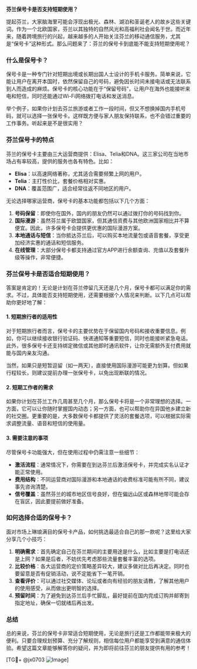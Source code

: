 **芬兰保号卡是否支持短期使用？**

提起芬兰，大家脑海里可能会浮现出极光、森林、湖泊和圣诞老人的故乡这些关键词。作为一个北欧国家，芬兰以其独特的自然风光和高福利社会闻名于世。而近年来，随着跨境旅行的兴起，越来越多的人开始关注芬兰的移动通信服务，尤其是“保号卡”这种形式。那么问题来了：芬兰的保号卡到底能不能支持短期使用呢？

### 什么是保号卡？

保号卡是一种专门针对短期出境或长期出国人士设计的手机卡服务。简单来说，它能让用户在离开本国时，依然保留自己的号码，避免因长时间未接电话或无法联系到人而造成的麻烦。保号卡的核心功能在于“保留号码”，让用户在海外也能接听来电和短信，同时还能通过Wi-Fi网络拨打电话和发送消息。

举个例子，如果你计划去芬兰旅游或者工作一段时间，但又不想换掉国内手机号码，就可以选择一张保号卡。这样既方便与家人朋友保持联系，也不会错过重要的工作事务。听起来是不是很实用？

### 芬兰保号卡的特点

芬兰的保号卡主要由三大运营商提供：Elisa、Telia和DNA。这三家公司在当地市场占有率较高，提供的服务也各有特色。比如：

- **Elisa**：以高速网络著称，尤其适合需要频繁上网的用户。
- **Telia**：主打性价比，套餐价格相对实惠。
- **DNA**：覆盖范围广，适合经常往返不同地区的用户。

无论选择哪家运营商，保号卡的基本功能都包括以下几个方面：

1. **号码保留**：即使你在国外，国内的朋友仍然可以通过拨打你的号码找到你。
2. **国际漫游**：虽然芬兰属于欧盟国家，但其通信资费与其他欧洲国家相比并不算便宜。因此，许多保号卡会提供更优惠的国际漫游方案。
3. **本地通话与短信**：当你抵达芬兰后，可以购买本地流量包或语音套餐，享受更加经济实惠的通话和短信服务。
4. **在线管理**：大部分保号卡都支持通过官方APP进行余额查询、充值以及套餐升级等操作，非常便捷。

### 芬兰保号卡是否适合短期使用？

答案是肯定的！无论是计划在芬兰停留几天还是几个月，保号卡都可以满足你的需求。不过，具体能否支持短期使用，还需要根据个人情况来判断。以下几点可以帮助你更好地了解：

#### 1. **短期旅行者的适用性**
对于短期旅行者而言，保号卡的主要优势在于保留国内号码和接收重要信息。例如，你可以继续接收银行验证码、快递通知等重要短信，同时也能接听紧急电话。此外，很多保号卡还支持绑定微信或其他即时通讯软件，让你无需额外支付费用就能与国内亲友沟通。

当然，如果只是短暂逗留（如一两天），直接使用国际漫游可能更为划算。但如果行程较长，则建议提前办理一张保号卡，以免出现断联的情况。

#### 2. **短期工作者的需求**
如果你计划在芬兰工作几周甚至几个月，那么保号卡将是一个非常理想的选择。一方面，它可以让你随时掌握国内动态；另一方面，也可以帮助你在异国他乡建立新的社交圈。更重要的是，大多数保号卡都提供了灵活的套餐选项，可以根据实际需求调整流量、语音和短信的使用量。

#### 3. **需要注意的事项**
尽管保号卡功能强大，但在使用过程中仍需注意一些细节：

- **激活流程**：通常情况下，你需要在到达芬兰后激活保号卡，并完成实名认证才能正常使用。
- **费用结构**：不同运营商对国际漫游和本地通话的收费标准可能有所不同，建议事先咨询清楚。
- **信号覆盖**：虽然芬兰的城市地区信号良好，但在偏远山区或森林地带可能会存在盲区，因此要提前做好准备。

### 如何选择合适的保号卡？

面对市场上琳琅满目的保号卡产品，如何挑选最适合自己的那一款呢？这里给大家分享几个小技巧：

1. **明确需求**：首先确定自己在芬兰期间的主要用途是什么，比如主要是打电话还是上网？如果是后者，不妨优先考虑那些流量套餐丰富的选项。
2. **比较价格**：各大运营商的定价策略差异较大，建议多做对比后再决定。同时也要留意是否有促销活动，说不定能省下一笔开销。
3. **查看评价**：可以通过社交媒体、论坛或者向有经验的朋友请教，了解其他用户的使用感受，从而做出更明智的选择。
4. **预留时间**：为了避免到达芬兰后手忙脚乱，最好提前在国内完成订购并邮寄到指定地址，确保一切就绪后再出发。

### 总结

总的来说，芬兰的保号卡非常适合短期使用，无论是旅行还是工作都能带来极大的便利。只要合理规划预算、充分了解规则，相信每位用户都能享受到满意的通信体验。希望这篇文章能够解答你的疑问，并为即将前往芬兰的朋友提供有用的参考！

[TG💪+ @jx0703 ![Image](https://github.com/user-attachments/assets/dbca1d08-cadb-493c-b0ec-ad6f7a83f270)]
